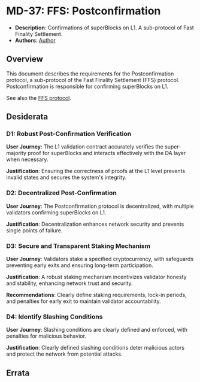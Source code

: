 # MD-37: FFS: Postconfirmation
- **Description**: Confirmations of superBlocks on L1. A sub-protocol of Fast Finality Settlement.
- **Authors**: [Author](mailto:author@email.com)

## Overview

This document describes the requirements for the Postconfirmation protocol, a sub-protocol of the Fast Finality Settlement (FFS) protocol. Postconfirmation is responsible for confirming superBlocks on L1.

See also the [FFS protocol](../mip-34/README.md).

## Desiderata

### D1: Robust Post-Confirmation Verification

**User Journey**: The L1 validation contract accurately verifies the super-majority proof for superBlocks and interacts effectively with the DA layer when necessary.

**Justification**: Ensuring the correctness of proofs at the L1 level prevents invalid states and secures the system's integrity.

### D2: Decentralized Post-Confirmation

**User Journey**: The Postconfirmation protocol is decentralized, with multiple validators confirming superBlocks on L1.

**Justification**: Decentralization enhances network security and prevents single points of failure.

### D3: Secure and Transparent Staking Mechanism

**User Journey**: Validators stake a specified cryptocurrency, with safeguards preventing early exits and ensuring long-term participation.

**Justification**: A robust staking mechanism incentivizes validator honesty and stability, enhancing network trust and security.

**Recommendations**: Clearly define staking requirements, lock-in periods, and penalties for early exit to maintain validator accountability.

### D4: Identify Slashing Conditions

**User Journey**: Slashing conditions are clearly defined and enforced, with penalties for malicious behavior.

**Justification**: Clearly defined slashing conditions deter malicious actors and protect the network from potential attacks.

## Errata
